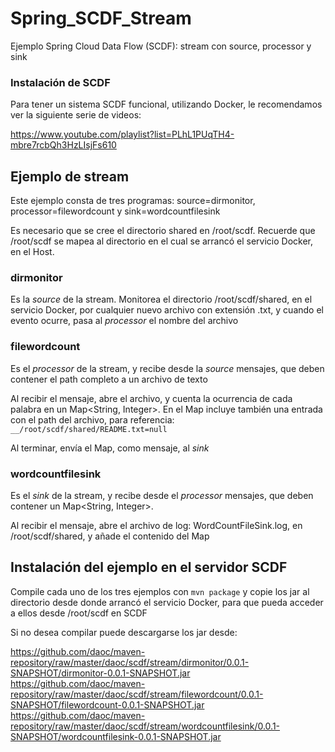 # Spring_SCDF_Stream
Ejemplo Spring Cloud Data Flow (SCDF): stream con source, processor y sink

### Instalación de SCDF

Para tener un sistema SCDF funcional, utilizando Docker, le recomendamos ver la siguiente serie de videos:

https://www.youtube.com/playlist?list=PLhL1PUqTH4-mbre7rcbQh3HzLIsjFs610

## Ejemplo de stream

Este ejemplo consta de tres programas: source=dirmonitor, processor=filewordcount y sink=wordcountfilesink

Es necesario que se cree el directorio shared en /root/scdf. Recuerde que /root/scdf se mapea al directorio en el cual se arrancó el servicio Docker, en el Host.

### dirmonitor

Es la *source* de la stream. Monitorea el directorio /root/scdf/shared, en el servicio Docker, por cualquier nuevo archivo con extensión .txt, y cuando el evento ocurre, pasa al *processor* el nombre del archivo

### filewordcount

Es el *processor* de la stream, y recibe desde la *source* mensajes, que deben contener el path completo a un archivo de texto

Al recibir el mensaje, abre el archivo, y cuenta la ocurrencia de cada palabra en un Map<String, Integer>. En el Map incluye también una entrada con el path del archivo, para referencia: `__/root/scdf/shared/README.txt=null`

Al terminar, envía el Map, como mensaje, al *sink*

### wordcountfilesink

Es el *sink* de la stream, y recibe desde el *processor* mensajes, que deben contener un Map<String, Integer>.

Al recibir el mensaje, abre el archivo de log: WordCountFileSink.log, en /root/scdf/shared, y añade el contenido del Map

## Instalación del ejemplo en el servidor SCDF

Compile cada uno de los tres ejemplos con `mvn package` y copie los jar al directorio desde donde arrancó el servicio Docker, para que pueda acceder a ellos desde /root/scdf en SCDF

Si no desea compilar puede descargarse los jar desde:

https://github.com/daoc/maven-repository/raw/master/daoc/scdf/stream/dirmonitor/0.0.1-SNAPSHOT/dirmonitor-0.0.1-SNAPSHOT.jar
https://github.com/daoc/maven-repository/raw/master/daoc/scdf/stream/filewordcount/0.0.1-SNAPSHOT/filewordcount-0.0.1-SNAPSHOT.jar
https://github.com/daoc/maven-repository/raw/master/daoc/scdf/stream/wordcountfilesink/0.0.1-SNAPSHOT/wordcountfilesink-0.0.1-SNAPSHOT.jar
